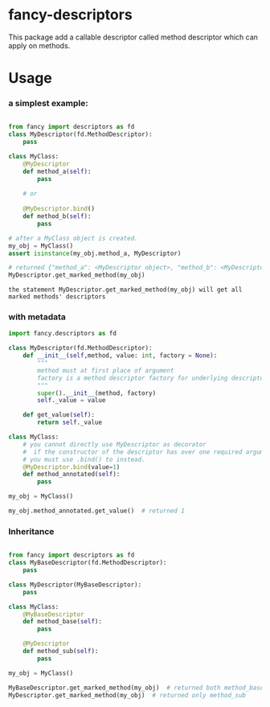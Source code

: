 # fancy-descriptors
This package add a callable descriptor called method descriptor which can apply on methods.

# Usage
### a simplest example:
```python

from fancy import descriptors as fd
class MyDescriptor(fd.MethodDescriptor):
    pass

class MyClass:
    @MyDescriptor
    def method_a(self):
        pass
    
    # or
    
    @MyDescriptor.bind()
    def method_b(self):
        pass

# after a MyClass object is created.
my_obj = MyClass()
assert isinstance(my_obj.method_a, MyDescriptor)

# returned {"method_a": <MyDescriptor object>, "method_b": <MyDescriptor object>}
MyDescriptor.get_marked_method(my_obj)
```

`the statement MyDescriptor.get_marked_method(my_obj) will get all marked methods' descriptors`

### with metadata
```python
import fancy.descriptors as fd

class MyDescriptor(fd.MethodDescriptor):
    def __init__(self,method, value: int, factory = None): 
        """
        method must at first place of argument
        factory is a method descriptor factory for underlying descriptor
        """
        super().__init__(method, factory)
        self._value = value

    def get_value(self):
        return self._value

class MyClass:
    # you cannot directly use MyDescriptor as decorator
    #  if the constructor of the descriptor has over one required argument
    # you must use .bind() to instead.
    @MyDescriptor.bind(value=1)
    def method_annotated(self):
        pass

my_obj = MyClass()

my_obj.method_annotated.get_value()  # returned 1
```

### Inheritance
```python

from fancy import descriptors as fd
class MyBaseDescriptor(fd.MethodDescriptor):
    pass

class MyDescriptor(MyBaseDescriptor):
    pass

class MyClass:
    @MyBaseDescriptor
    def method_base(self):
        pass

    @MyDescriptor
    def method_sub(self):
        pass

my_obj = MyClass()

MyBaseDescriptor.get_marked_method(my_obj)  # returned both method_base and method_sub
MyDescriptor.get_marked_method(my_obj)  # returned only method_sub
```